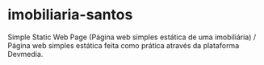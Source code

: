 # imobiliaria-santos
Simple Static Web Page (Página web simples estática de uma imobiliária) / Página web simples estática feita como prática através da plataforma Devmedia.
